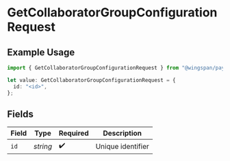 # GetCollaboratorGroupConfigurationRequest

## Example Usage

```typescript
import { GetCollaboratorGroupConfigurationRequest } from "@wingspan/payments/sdk/models/operations";

let value: GetCollaboratorGroupConfigurationRequest = {
  id: "<id>",
};
```

## Fields

| Field              | Type               | Required           | Description        |
| ------------------ | ------------------ | ------------------ | ------------------ |
| `id`               | *string*           | :heavy_check_mark: | Unique identifier  |